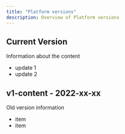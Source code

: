 ```yaml
---
title: "Platform versions"
description: Overview of Platform versions
---
```


## Current Version

Information about the content

* update 1
* update 2


## v1-content - 2022-xx-xx

Old version information

* item
* item

